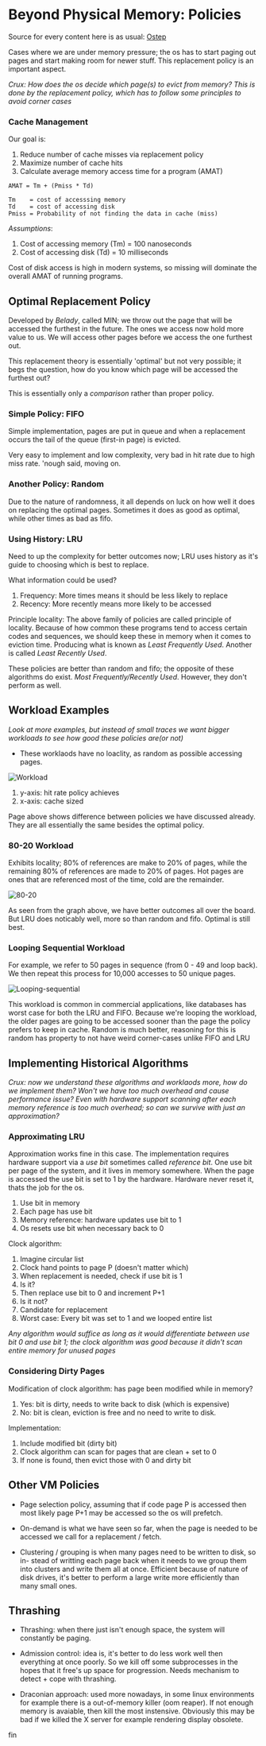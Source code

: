 # Beyond Physical Memory: Policies

Source for every content here is as usual:
[Ostep](https://pages.cs.wisc.edu/~remzi/OSTEP/)

Cases where we are under memory pressure; the os has to start paging out pages
and start making room for newer stuff. This replacement policy is an important
aspect. 

*Crux: How does the os decide which page(s) to evict from memory? This is 
done by the replacement policy, which has to follow some principles to avoid
corner cases*

### Cache Management

Our goal is:
1. Reduce number of cache misses via replacement policy
1. Maximize number of cache hits 
1. Calculate average memory access time for a program (AMAT)

```
AMAT = Tm + (Pmiss * Td)

Tm    = cost of accesssing memory
Td    = cost of accessing disk
Pmiss = Probability of not finding the data in cache (miss)
```

*Assumptions*:
1. Cost of accessing memory (Tm) = 100 nanoseconds
1. Cost of accessing disk (Td) = 10 milliseconds

Cost of disk access is high in modern systems, so missing will dominate
the overall AMAT of running programs. 

## Optimal Replacement Policy

Developed by *Belady*, called MIN; we throw out the page that will be accessed
the furthest in the future. The ones we access now hold more value to us. We
will access other pages before we access the one furthest out.

This replacement theory is essentially 'optimal' but not very possible; it
begs the question, how do you know which page will be accessed the furthest
out?

This is essentially only a *comparison* rather than proper policy.

### Simple Policy: FIFO

Simple implementation, pages are put in queue and when a replacement occurs
the tail of the queue (first-in page) is evicted.

Very easy to implement and low complexity, very bad in hit rate due to high
miss rate. 'nough said, moving on.

### Another Policy: Random

Due to the nature of randomness, it all depends on luck on how well it does 
on replacing the optimal pages. Sometimes it does as good as optimal, while
other times as bad as fifo.

### Using History: LRU

Need to up the complexity for better outcomes now; LRU uses history as it's
guide to choosing which is best to replace.

What information could be used?
1. Frequency: More times means it should be less likely to replace
1. Recency: More recently means more likely to be accessed

Principle locality: The above family of policies are called principle of
locality. Because of how common these programs tend to access certain codes
and sequences, we should keep these in memory when it comes to eviction time.
Producing what is known as *Least Frequently Used*. Another is called *Least
Recently Used*.

These policies are better than random and fifo; the opposite of these 
algorithms do exist. *Most Frequently/Recently Used*. However, they don't 
perform as well.

## Workload Examples

*Look at more examples, but instead of small traces we want bigger workloads
to see how good these policies are(or not)*

* These worklaods have no loaclity, as random as possible accessing pages.

![Workload](https://imgur.com/lbERsWm.png)

1. y-axis: hit rate policy achieves
1. x-axis: cache sized

Page above shows difference between policies we have discussed already. They
are all essentially the same besides the optimal policy.

### 80-20 Workload

Exhibits locality; 80% of references are make to 20% of pages, while the 
remaining 80% of references are made to 20% of pages. Hot pages are ones
that are referenced most of the time, cold are the remainder.

![80-20](https://imgur.com/qNpE141.png)

As seen from the graph above, we have better outcomes all over the board. But
LRU does noticably well, more so than random and fifo. Optimal is still best.

### Looping Sequential Workload

For example, we refer to 50 pages in sequence (from 0 - 49 and loop back). We
then repeat this process for 10,000 accesses to 50 unique pages. 

![Looping-sequential](https://imgur.com/IpVyex1.png)

This workload is common in commercial applications, like databases has worst
case for both the LRU and FIFO. Because we're looping the workload, the older
pages are going to be accessed sooner than the page the policy prefers to keep
in cache. Random is much better, reasoning for this is random has property to 
not have weird corner-cases unlike FIFO and LRU

## Implementing Historical Algorithms

*Crux: now we understand these algorithms and worklaods more, how do we implement
them? Won't we have too much overhead and cause performance issue? Even
with hardware support scanning after each memory reference is too much 
overhead; so can we survive with just an approximation?*

### Approximating LRU

Approximation works fine in this case. The implementation requires hardware
support via a *use bit* sometimes called *reference bit*. One use bit per 
page of the system, and it lives in memory somewhere. When the page is accessed
the use bit is set to 1 by the hardware. Hardware never reset it, thats the job
for the os. 

1. Use bit in memory
1. Each page has use bit
1. Memory reference: hardware updates use bit to 1
1. Os resets use bit when necessary back to 0

Clock algorithm:
1. Imagine circular list
1. Clock hand points to page P (doesn't matter which)
1. When replacement is needed, check if use bit is 1
1. Is it?
 1. Then replace use bit to 0 and increment P+1
1. Is it not?
 1. Candidate for replacement 
1. Worst case: Every bit was set to 1 and we looped entire list

*Any algorithm would suffice as long as it would differentiate between use 
bit 0 and use bit 1; the clock algorithm was good because it didn't scan entire
memory for unused pages*

### Considering Dirty Pages

Modification of clock algorithm: has page been modified while in memory?
1. Yes: bit is dirty, needs to write back to disk (which is expensive)
1. No: bit is clean, eviction is free and no need to write to disk.

Implementation:
1. Include modified bit (dirty bit)
1. Clock algorithm can scan for pages that are clean + set to 0
1. If none is found, then evict those with 0 and dirty bit

## Other VM Policies

* Page selection policy, assuming that if code page P is accessed then most
likely page P+1 may be accessed so the os will prefetch.

* On-demand is what we have seen so far, when the page is needed to be accessed
we call for a replacement / fetch.

* Clustering / grouping is when many pages need to be written to disk, so in-
stead of writting each page back when it needs to we group them into clusters 
and write them all at once. Efficient because of nature of disk drives, it's 
better to perform a large write more efficiently than many small ones.

## Thrashing

* Thrashing: when there just isn't enough space, the system will constantly be
paging.

* Admission control: idea is, it's better to do less work well then everything
at once poorly. So we kill off some subprocesses in the hopes that it free's
up space for progression. Needs mechanism to detect + cope with thrashing.

* Draconian approach: used more nowadays, in some linux environments for
example there is a out-of-memory killer (oom reaper). If not enough memory is
avaiable, then kill the most instensive. Obviously this may be bad if we killed
the X server for example rendering display obsolete.

fin
